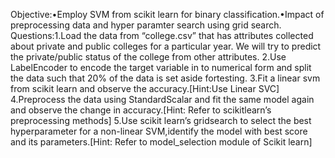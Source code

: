 
Objective:•Employ SVM from scikit learn for binary classification.•Impact of preprocessing data and hyper paramter search using grid search.
Questions:1.Load the data from “college.csv” that has attributes collected about private and public colleges for a particular year. We will try to predict the private/public status of the college from other attributes.
2.Use LabelEncoder to encode the target variable in to numerical form and split the data such that 20% of the data is set aside fortesting.
3.Fit a linear svm from scikit learn and observe the accuracy.[Hint:Use Linear SVC]
4.Preprocess the data using StandardScalar and fit the same model again and observe the change in accuracy.[Hint: Refer to scikitlearn’s preprocessing methods]
5.Use scikit learn’s gridsearch to select the best hyperparameter for a non-linear SVM,identify the model with best score and its parameters.[Hint: Refer to model_selection module of Scikit learn]
